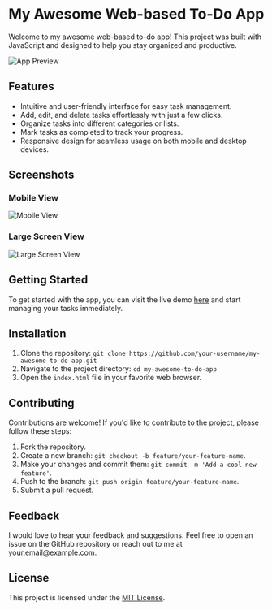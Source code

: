 # My Awesome Web-based To-Do App

Welcome to my awesome web-based to-do app! This project was built with JavaScript and designed to help you stay organized and productive.

![App Preview](images/app_preview.jpg)

## Features

- Intuitive and user-friendly interface for easy task management.
- Add, edit, and delete tasks effortlessly with just a few clicks.
- Organize tasks into different categories or lists.
- Mark tasks as completed to track your progress.
- Responsive design for seamless usage on both mobile and desktop devices.

## Screenshots

### Mobile View

![Mobile View](images/mobile_view.jpg)

### Large Screen View

![Large Screen View](images/large_screen_view.jpg)

## Getting Started

To get started with the app, you can visit the live demo [here](https://www.example.com/my-awesome-to-do-app) and start managing your tasks immediately.

## Installation

1. Clone the repository: `git clone https://github.com/your-username/my-awesome-to-do-app.git`
2. Navigate to the project directory: `cd my-awesome-to-do-app`
3. Open the `index.html` file in your favorite web browser.

## Contributing

Contributions are welcome! If you'd like to contribute to the project, please follow these steps:

1. Fork the repository.
2. Create a new branch: `git checkout -b feature/your-feature-name`.
3. Make your changes and commit them: `git commit -m 'Add a cool new feature'`.
4. Push to the branch: `git push origin feature/your-feature-name`.
5. Submit a pull request.

## Feedback

I would love to hear your feedback and suggestions. Feel free to open an issue on the GitHub repository or reach out to me at your.email@example.com.

## License

This project is licensed under the [MIT License](LICENSE).
